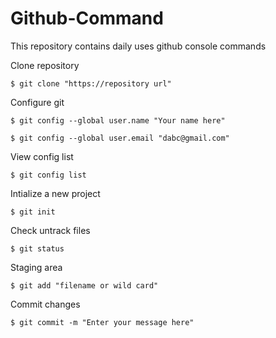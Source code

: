 # Github-Command
This repository contains daily uses github console commands


<dl>
  <dt>Clone repository</dt>
</dl>

`$ git clone "https://repository url"`

<dl>
  <dt>Configure git</dt>
</dl>

`$ git config --global user.name "Your name here"`

`$ git config --global user.email "dabc@gmail.com"`
<dl>
  <dt>View config list</dt>
</dl>

  `$ git config list`
  
  <dl>
    <dt>Intialize a new project</dt>
  </dl>

  `$ git init`
  
  <dl>
    <dt>Check untrack files</dt>
  </dl>

  `$ git status`
  
   <dl>
    <dt>Staging area</dt>
  </dl>

  `$ git add "filename or wild card"`
  
   <dl>
    <dt>Commit changes</dt>
  </dl>
  
  `$ git commit -m "Enter your message here"`
